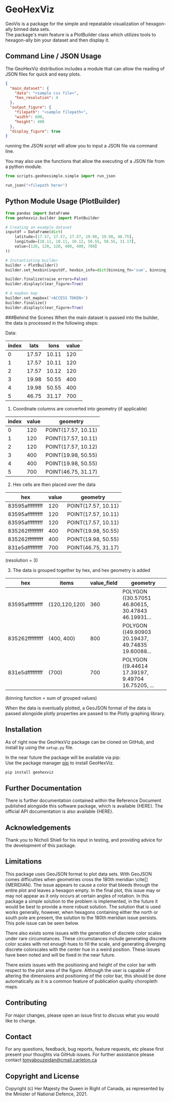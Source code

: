 # GeoHexViz

GeoVis is a package for the simple and repeatable visualization of hexagon-ally binned data sets.\
The package's main feature is a PlotBuilder class which utilizes tools to hexagon-ally bin your dataset and then display it.

## Command Line / JSON Usage
The GeoHexViz distribution includes a module that can allow the reading of JSON files
for quick and easy plots.

```json
{
  "main_dataset": {
    "data": "<sample csv file>",
    "hex_resolution": 4
  },
  "output_figure": {
    "filepath": "<sample filepath>",
    "width": 600,
    "height": 400
  },
  "display_figure": true
}
```
running the JSON script will allow you to input a JSON file via command line.

You may also use the functions that allow the executing of a JSON file from a python module.

```python
from scripts.geohexsimple.simple import run_json

run_json("<filepath here>")
```

## Python Module Usage (PlotBuilder)

```python
from pandas import DataFrame
from geohexviz.builder import PlotBuilder

# Creating an example dataset
inputdf = DataFrame(dict(
    latitude=[17.57, 17.57, 17.57, 19.98, 19.98, 46.75],
    longitude=[10.11, 10.11, 10.12, 50.55, 50.55, 31.17],
    value=[120, 120, 120, 400, 400, 700]
))

# Instantiating builder
builder = PlotBuilder()
builder.set_hexbin(inputdf, hexbin_info=dict(binning_fn='sum', binning_field='value'))

builder.finalize(raise_errors=False)
builder.display(clear_figure=True)

# A mapbox map
builder.set_mapbox('<ACCESS TOKEN>')
builder.finalize()
builder.display(clear_figure=True)
```

###Behind the Scenes
When the main dataset is passed into the builder, the data is processed in the following steps:

Data:

| index |  lats |  lons | value |
|-------|-------|-------|-------|
|   0   | 17.57 | 10.11 |  120  |
|   1   | 17.57 | 10.11 |  120  |
|   2   | 17.57 | 10.12 |  120  |
|   3   | 19.98 | 50.55 |  400  |
|   4   | 19.98 | 50.55 |  400  |
|   5   | 46.75 | 31.17 |  700  |

1) Coordinate columns are converted into geometry (if applicable)

| index | value |       geometry      |
|-------|-------|---------------------|
|   0   |  120  | POINT(17.57, 10.11) |
|   1   |  120  | POINT(17.57, 10.11) |
|   2   |  120  | POINT(17.57, 10.12) |
|   3   |  400  | POINT(19.98, 50.55) |
|   4   |  400  | POINT(19.98, 50.55) |
|   5   |  700  | POINT(46.75, 31.17) |

2) Hex cells are then placed over the data

|       hex       | value |       geometry      |
|-----------------|-------|---------------------|
| 83595afffffffff |  120  | POINT(17.57, 10.11) |
| 83595afffffffff |  120  | POINT(17.57, 10.11) |
| 83595afffffffff |  120  | POINT(17.57, 10.11) |
| 835262fffffffff |  400  | POINT(19.98, 50.55) |
| 835262fffffffff |  400  | POINT(19.98, 50.55) |
| 831e5dfffffffff |  700  | POINT(46.75, 31.17) |
(resolution = 3)

3) The data is grouped together by hex, and hex geometry is added

|       hex       |     items     | value_field |                      geometry                     |
|-----------------|---------------|-------------|---------------------------------------------------|
| 83595afffffffff | (120,120,120) |     360     | POLYGON ((30.57051 46.80615, 30.47843 46.19931... |
| 835262fffffffff |   (400, 400)  |     800     | POLYGON ((49.90903 20.19437, 49.74835 19.60088... |
| 831e5dfffffffff |     (700)     |     700     | POLYGON ((9.44614 17.39197, 9.49704 16.75205, ... |
(binning function = sum of grouped values)

When the data is eventually plotted, a GeoJSON format of the data is passed
alongside plotly properties are passed to the Plotly graphing library.

## Installation
As of right now the GeoHexViz package can be cloned on GitHub, and install
by using the `setup.py` file.

In the near future the package will be available via pip:\
Use the package manager [pip](https://pip.pypa.io/en/stable/) to install GeoHexViz.
```bash
pip install geohexviz
```

## Further Documentation
There is further documentation contained within the Reference Document published
alongside this software package, which is available {HERE}. The official API
documentation is also available {HERE}.

## Acknowledgements
Thank you to Nicholi Shiell for his input in testing, and providing advice for
the development of this package.

## Limitations
This package uses GeoJSON format to plot data sets. With GeoJSON comes
difficulties when geometries cross the 180th meridian \cite[]{MERIDIAN}.
The issue appears to cause a color that bleeds through the entire plot
and leaves a hexagon empty. In the final plot, this issue may or may not appear as
it only occurs at certain angles of rotation. In this package a simple
solution to the problem is implemented, in the future it would be best
to provide a more robust solution. The solution that is used works generally,
however, when hexagons containing either the north or south pole are present,
the solution to the 180th meridian issue persists. 
This pole issue can be seen below.



There also exists some issues with the generation of discrete color scales
under rare circumstances. These circumstances include generating discrete
color scales with not enough hues to fill the scale, and generating diverging discrete
colorscales with the center hue in a weird position. These issues have been
noted and will be fixed in the near future. 

There exists issues with the positioning and height of the color bar
with respect to the plot area of the figure. Although the user is capable of altering
the dimensions and positioning of the color bar, this should be done automatically
as it is a common feature of publication quality choropleth maps.

## Contributing
For major changes, please open an issue first to discuss what you would like to change.

## Contact
For any questions, feedback, bug reports, feature requests, etc please first
present your thoughts via GitHub issues. For further assistance please
contact tonyabouzeidan@cmail.carleton.ca

## Copyright and License
Copyright (c) Her Majesty the Queen in Right of Canada, as represented by
the Minister of National Defence, 2021.